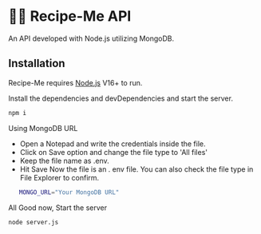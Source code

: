 # 🍕🍖 Recipe-Me API

An API developed with Node.js utilizing MongoDB.

## Installation

Recipe-Me requires [Node.js](https://nodejs.org/) V16+ to run.

Install the dependencies and devDependencies and start the server.

```sh
npm i
```

Using MongoDB URL
 - Open a Notepad and write the credentials inside the file.
 - Click on Save option and change the file type to 'All files'
 - Keep the file name as .env.
 - Hit Save Now the file is an . env file. You can also check the file type in File Explorer to confirm.
```sh
   MONGO_URL="Your MongoDB URL"
```

All Good now, Start the server
```sh
node server.js
```

